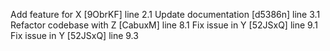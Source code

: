 Add feature for X [9ObrKF] line 2.1
Update documentation [d5386n] line 3.1
Refactor codebase with Z [CabuxM] line 8.1
Fix issue in Y [52JSxQ] line 9.1
Fix issue in Y [52JSxQ] line 9.3
